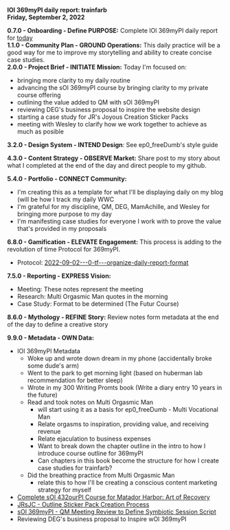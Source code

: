 **lOl 369myPI daily report: trainfarb**  
**Friday, September 2, 2022**  
  
**0.7.0 - Onboarding - Define PURPOSE:** Complete lOl 369myPI daily report for [today](https://github.com/trainfarb/trainfarb/issues/15#issue-1359680199)  
**1.1.0 - Community Plan - GROUND Operations:** This daily practice will be a good way for me to improve my storytelling and ability to create concise case studies.  
**2.0.0 - Project Brief - INITIATE Mission:** Today I'm focused on: 
- bringing more clarity to my daily routine
- advancing the sOl 369myPI course by bringing clarity to my private course offering
- outlining the value added to QM with sOl 369myPI
- reviewing DEG's business proposal to inspire the website design
- starting a case study for JR's Joyous Creation Sticker Packs
- meeting with Wesley to clarify how we work together to achieve as much as posible    

**3.2.0 - Design System - INTEND Design**: See ep0_freeDumb's style guide  

**4.3.0 - Content Strategy - OBSERVE Market:** Share post to my story about what I completed at the end of the day and direct people to my github. 

**5.4.0 - Portfolio - CONNECT Community:**
- I'm creating this as a template for what I'll be displaying daily on my blog (will be how I track my daily WWC
- I'm grateful for my discipline, QM, DEG, MamAchille, and Wesley for bringing more purpose to my day
- I'm manifesting case studies for everyone I work with to prove the value that's provided in my proposals  

**6.8.0 - Gamification - ELEVATE Engagement:** This process is adding to the revolution of time Protocol for 369myPI.
- Protocol: [2022-09-02---0-tf---organize-daily-report-format](https://www.loom.com/share/f93f0a0928334c6ba4c37c17cea9a632)

**7.5.0 - Reporting - EXPRESS Vision:**
- Meeting: These notes represent the meeting
- Research: Multi Orgasmic Man quotes in the morning
- Case Study: Format to be determined (The Futur Course)  

**8.6.0 - Mythology - REFINE Story:** Review notes form metadata at the end of the day to define a creative story  

**9.9.0 - Metadata - OWN Data:**
- lOl 369myPI Metadata
  - Woke up and wrote down dream in my phone (accidentally broke some dude's arm)
  - Went to the park to get morning light (based on huberman lab recommendation for better sleep)
  - Wrote in my 300 Writing Promts book (Write a diary entry 10 years in the future)
  - Read and took notes on Multi Orgasmic Man
    - will start using it as a basis for ep0_freeDumb - Multi Vocational Man
    - Relate orgasms to inspiration, providing value, and receiving revenue
    - Relate ejaculation to business expenses
    - Want to break down the chapter outline in the intro to how I introduce course outline for 369myPI
    - Can chapters in this book become the structure for how I create case studies for trainfarb?
  - Did the breathing practice from Multi Orgasmic Man
    - relate this to how I'll be creating a conscious content marketing strategy for myself
- [Complete sOl 432ourPI Course for Matador Harbor: Art of Recovery](https://github.com/trainfarb/trainfarb/blob/main/7.5.0-express-vision---v5myConnection/7.5.1-meetings---v5gr1belief/2022-09-02---1-mh-aor-grey-cafe---defining-mh-aor-at-grey-cafe-space-activation-case-study.md)
- [JRsJC - Outline Sticker Pack Creation Process](https://github.com/trainfarb/trainfarb/blob/main/7.5.0-express-vision---v5myConnection/7.5.1-meetings---v5gr1belief/2022-09-02---2-jrsjc-sticker-pack---outline-upcoming-process.md)
- [sOl 369myPI - QM Meeting Review to Define Symbiotic Session Script](https://github.com/trainfarb/trainfarb/blob/main/7.5.0-express-vision---v5myConnection/7.5.1-meetings---v5gr1belief/2022-09-03---3-tf-sol-369mypi---qm-mtg-review-to-define-one-on-one-session-script.md)
- Reviewing DEG's business proposal to Inspire wOl 369myPI

